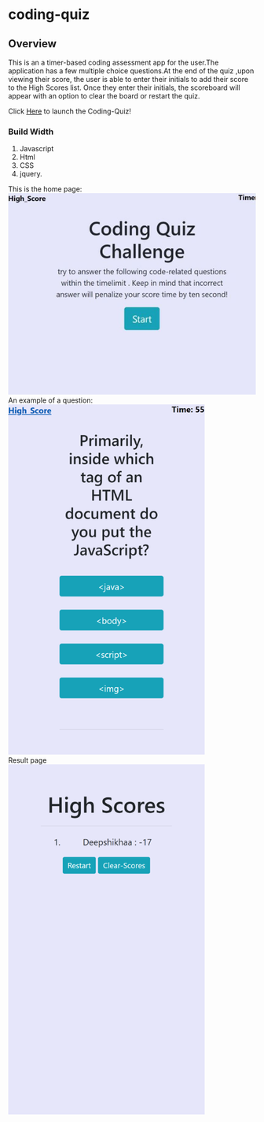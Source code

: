 # coding-quiz

## Overview

This is an a timer-based coding assessment app for the user.The application has a few multiple choice questions.At the end of the quiz ,upon viewing their score, the user is able to enter their initials to add their score to the High Scores list. Once they enter their initials, the scoreboard will appear with an option to clear the board or restart the quiz.
 

Click [Here](https://deepshikhasingh90.github.io/coding-quiz/) to launch the Coding-Quiz!


### Build Width
1. Javascript
2. Html
3. CSS
4. jquery.

This is the home page:<br>
<img src="/Image/image1.jpg" ><br>
An example of a question:<br>
<img src="/Image/Coding-Question.png" ><br>
Result page <br>
<img src="/Image/result.png"><br>

